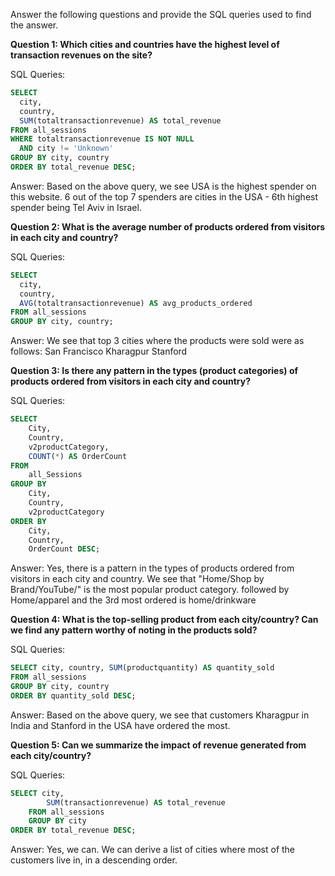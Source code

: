 Answer the following questions and provide the SQL queries used to find the answer.

    
**Question 1: Which cities and countries have the highest level of transaction revenues on the site?**


SQL Queries:
```SQL
SELECT
  city,
  country,
  SUM(totaltransactionrevenue) AS total_revenue
FROM all_sessions
WHERE totaltransactionrevenue IS NOT NULL
  AND city != 'Unknown'
GROUP BY city, country
ORDER BY total_revenue DESC;
```

Answer: 
Based on the above query, we see USA is the highest spender on this website.
6 out of the top 7 spenders are cities in the USA - 6th highest spender being Tel Aviv in Israel.




**Question 2: What is the average number of products ordered from visitors in each city and country?**


SQL Queries:
```SQL
SELECT
  city,
  country,
  AVG(totaltransactionrevenue) AS avg_products_ordered
FROM all_sessions
GROUP BY city, country;
```


Answer:
We see that top 3 cities where the products were sold were as follows:
San Francisco
Kharagpur
Stanford




**Question 3: Is there any pattern in the types (product categories) of products ordered from visitors in each city and country?**


SQL Queries:
```SQL
SELECT
    City,
    Country,
    v2productCategory,
    COUNT(*) AS OrderCount
FROM
    all_Sessions
GROUP BY
    City,
    Country,
    v2productCategory
ORDER BY
    City,
    Country,
    OrderCount DESC;
```
Answer:
Yes, there is a pattern in the types of products ordered from visitors in each city and country.
We see that "Home/Shop by Brand/YouTube/" is the most popular product category.
followed by Home/apparel and the 3rd most ordered is home/drinkware



**Question 4: What is the top-selling product from each city/country? Can we find any pattern worthy of noting in the products sold?**


SQL Queries:
```SQL
SELECT city, country, SUM(productquantity) AS quantity_sold
FROM all_sessions
GROUP BY city, country
ORDER BY quantity_sold DESC;
```

Answer:
Based on the above query, we see that customers Kharagpur in India and Stanford in the USA have ordered the most.

**Question 5: Can we summarize the impact of revenue generated from each city/country?**

SQL Queries:
```SQL
SELECT city,
        SUM(transactionrevenue) AS total_revenue
    FROM all_sessions
    GROUP BY city
ORDER BY total_revenue DESC;
```

Answer:
Yes, we can. We can derive a list of cities where most of the customers live in, in a descending order.




